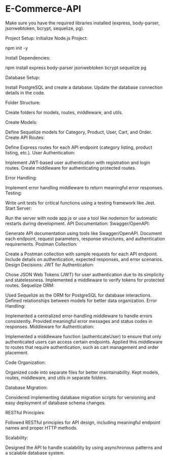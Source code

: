 # E-Commerce-API

Make sure you have the required libraries installed (express, body-parser, jsonwebtoken, bcrypt, sequelize, pg).

Project Setup:
Initialize Node.js Project:

npm init -y

Install Dependencies:

npm install express body-parser jsonwebtoken bcrypt sequelize pg

Database Setup:

Install PostgreSQL and create a database.
Update the database connection details in the code.

Folder Structure:

Create folders for models, routes, middleware, and utils.


Create Models:

Define Sequelize models for Category, Product, User, Cart, and Order.
Create API Routes:

Define Express routes for each API endpoint (category listing, product listing, etc.).
User Authentication:

Implement JWT-based user authentication with registration and login routes.
Create middleware for authenticating protected routes.

Error Handling:

Implement error handling middleware to return meaningful error responses.
Testing:

Write unit tests for critical functions using a testing framework like Jest.
Start Server:

Run the server with node app.js or use a tool like nodemon for automatic restarts during development.
API Documentation:
Swagger/OpenAPI:

Generate API documentation using tools like Swagger/OpenAPI.
Document each endpoint, request parameters, response structures, and authentication requirements.
Postman Collection:

Create a Postman collection with sample requests for each API endpoint.
Include details on authentication, expected responses, and error scenarios.
Design Decisions:
JWT for Authentication:

Chose JSON Web Tokens (JWT) for user authentication due to its simplicity and statelessness.
Implemented a middleware to verify tokens for protected routes.
Sequelize ORM:

Used Sequelize as the ORM for PostgreSQL for database interactions.
Defined relationships between models for better data organization.
Error Handling:

Implemented a centralized error-handling middleware to handle errors consistently.
Provided meaningful error messages and status codes in responses.
Middleware for Authentication:

Implemented a middleware function (authenticateUser) to ensure that only authenticated users can access certain endpoints.
Applied this middleware to routes that require authentication, such as cart management and order placement.

Code Organization:

Organized code into separate files for better maintainability.
Kept models, routes, middleware, and utils in separate folders.

Database Migration:

Considered implementing database migration scripts for versioning and easy deployment of database schema changes.

RESTful Principles:

Followed RESTful principles for API design, including meaningful endpoint names and proper HTTP methods.

Scalability:

Designed the API to handle scalability by using asynchronous patterns and a scalable database system.
